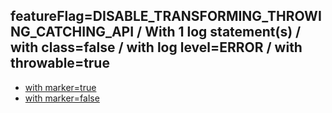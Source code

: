 ## featureFlag=DISABLE_TRANSFORMING_THROWING_CATCHING_API / With 1 log statement(s) / with class=false / with log level=ERROR / with throwable=true

* [with marker=true](marker-true/index.md)
* [with marker=false](marker-false/index.md)


